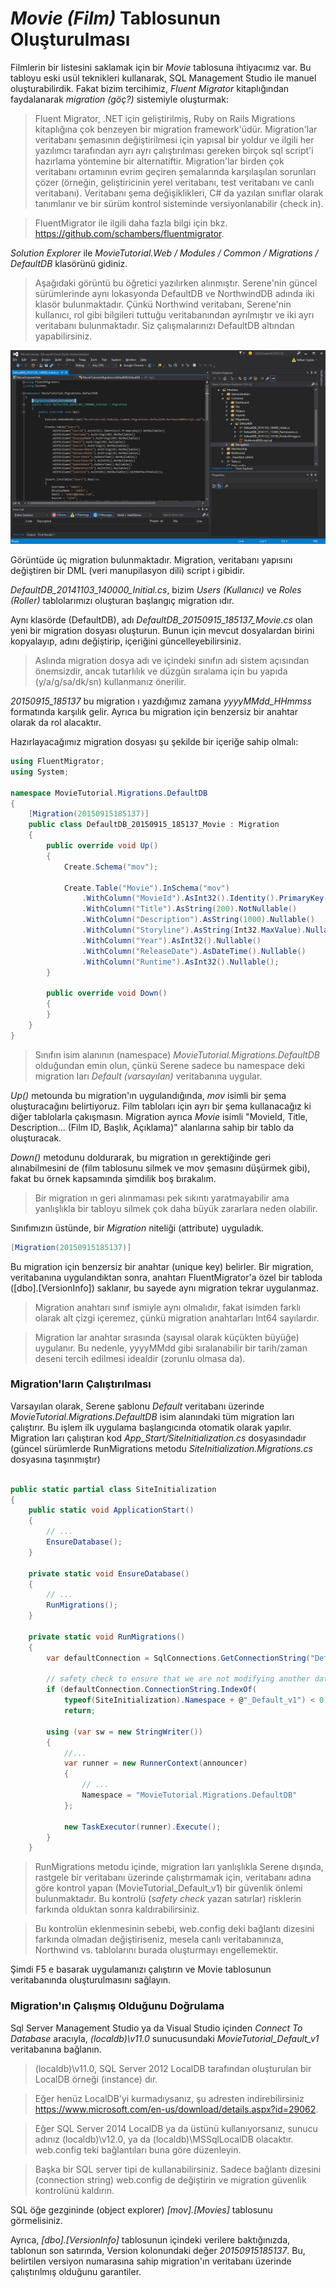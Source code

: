 # *Movie (Film)* Tablosunun Oluşturulması

Filmlerin bir listesini saklamak için bir *Movie* tablosuna ihtiyacımız var. Bu tabloyu eski usül teknikleri kullanarak, SQL Management Studio ile manuel oluşturabilirdik. Fakat bizim tercihimiz, *Fluent Migrator* kitaplığından faydalanarak *migration (göç?)* sistemiyle oluşturmak:

> Fluent Migrator, .NET için geliştirilmiş, Ruby on Rails Migrations kitaplığına çok benzeyen bir migration framework'üdür. Migration'lar veritabanı şemasının değiştirilmesi için yapısal bir yoldur ve ilgili her yazılımcı tarafından ayrı ayrı çalıştırılması gereken birçok sql script'i hazırlama yöntemine bir alternatiftir. Migration'lar birden çok veritabanı ortamının evrim geçiren şemalarında karşılaşılan sorunları çözer (örneğin, geliştiricinin yerel veritabanı, test veritabanı ve canlı veritabanı). Veritabanı şema değişiklikleri, C# da yazılan sınıflar olarak tanımlanır ve bir sürüm kontrol sisteminde versiyonlanabilir (check in).

> FluentMigrator ile ilgili daha fazla bilgi için bkz. https://github.com/schambers/fluentmigrator.

*Solution Explorer* ile *MovieTutorial.Web / Modules / Common / Migrations / DefaultDB* klasörünü gidiniz.

> Aşağıdaki görüntü bu öğretici yazılırken alınmıştır. Serene'nin güncel sürümlerinde aynı lokasyonda DefaultDB ve NorthwindDB adında iki klasör bulunmaktadır. Çünkü Northwind veritabanı, Serene'nin kullanıcı, rol gibi bilgileri tuttuğu veritabanından ayrılmıştır ve iki ayrı veritabanı bulunmaktadır. Siz çalışmalarınızı DefaultDB altından yapabilirsiniz.

![Initial Migration Folder](img/movies_migration_initial.png)

Görüntüde üç migration bulunmaktadır. Migration, veritabanı yapısını değiştiren bir DML (veri manupilasyon dili) script i gibidir.

*DefaultDB_20141103_140000_Initial.cs*, bizim *Users (Kullanıcı)* ve *Roles (Roller)* tablolarımızı oluşturan başlangıç migration ıdır.

Aynı klasörde (DefaultDB), adı *DefaultDB_20150915_185137_Movie.cs* olan yeni bir migration dosyası oluşturun. Bunun için mevcut dosyalardan birini kopyalayıp, adını değiştirip, içeriğini güncelleyebilirsiniz.

> Aslında migration dosya adı ve içindeki sınıfın adı sistem açısından önemsizdir, ancak tutarlılık ve düzgün sıralama için bu yapıda (y/a/g/sa/dk/sn) kullanmanız önerilir.

*20150915_185137* bu migration ı yazdığımız zamana *yyyyMMdd_HHmmss* formatında karşılık gelir. Ayrıca bu migration için benzersiz bir anahtar olarak da rol alacaktır.

Hazırlayacağımız migration dosyası şu şekilde bir içeriğe sahip olmalı:

```cs
using FluentMigrator;
using System;

namespace MovieTutorial.Migrations.DefaultDB
{
    [Migration(20150915185137)]
    public class DefaultDB_20150915_185137_Movie : Migration
    {
        public override void Up()
        {
            Create.Schema("mov");

            Create.Table("Movie").InSchema("mov")
                .WithColumn("MovieId").AsInt32().Identity().PrimaryKey().NotNullable()
                .WithColumn("Title").AsString(200).NotNullable()
                .WithColumn("Description").AsString(1000).Nullable()
                .WithColumn("Storyline").AsString(Int32.MaxValue).Nullable()
                .WithColumn("Year").AsInt32().Nullable()
                .WithColumn("ReleaseDate").AsDateTime().Nullable()
                .WithColumn("Runtime").AsInt32().Nullable();    
        }

        public override void Down()
        {
        }
    }
}
```

> Sınıfın isim alanının (namespace) *MovieTutorial.Migrations.DefaultDB* olduğundan emin olun, çünkü Serene sadece bu namespace deki migration ları *Default (varsayılan)* veritabanına uygular.

*Up()* metounda bu migration'ın uygulandığında, *mov* isimli bir şema oluşturacağını belirtiyoruz. Film tabloları için ayrı bir şema kullanacağız ki diğer tablolarla çakışmasın.
Migration ayrıca *Movie* isimli "MovieId, Title, Description... (Film ID, Başlık, Açıklama)" alanlarına sahip bir tablo da oluşturacak.

*Down()* metodunu doldurarak, bu migration ın gerektiğinde geri alınabilmesini de (film tablosunu silmek ve mov şemasını düşürmek gibi), fakat bu örnek kapsamında şimdilik boş bırakalım.

> Bir migration ın geri alınmaması pek sıkıntı yaratmayabilir ama yanlışlıkla bir tabloyu silmek çok daha büyük zararlara neden olabilir.

Sınıfımızın üstünde, bir *Migration* niteliği (attribute) uyguladık.

```cs
[Migration(20150915185137)]
```

Bu migration için benzersiz bir anahtar (unique key) belirler. Bir migration, veritabanına uygulandıktan sonra, anahtarı FluentMigrator'a özel bir tabloda ([dbo].[VersionInfo]) saklanır, bu sayede aynı migration tekrar uygulanmaz.

> Migration anahtarı sınıf ismiyle aynı olmalıdır, fakat isimden farklı olarak alt çizgi içeremez, çünkü migration anahtarları Int64 sayılardır.

> Migration lar anahtar sırasında (sayısal olarak küçükten büyüğe) uygulanır. Bu nedenle, yyyyMMdd gibi sıralanabilir bir tarih/zaman deseni tercih edilmesi idealdir (zorunlu olmasa da).


### Migration'ların Çalıştırılması

Varsayılan olarak, Serene şablonu *Default* veritabanı üzerinde *MovieTutorial.Migrations.DefaultDB* isim alanındaki tüm migration ları çalıştırır. Bu işlem ilk uygulama başlangıcında otomatik olarak yapılır. Migration ları çalıştıran kod *App_Start/SiteInitialization.cs*  dosyasındadır (güncel sürümlerde RunMigrations metodu *SiteInitialization.Migrations.cs* dosyasına taşınmıştır)

```cs

public static partial class SiteInitialization
{
    public static void ApplicationStart()
    {
        // ...
        EnsureDatabase();
    }

    private static void EnsureDatabase()
    {
        // ...
        RunMigrations();
    }

    private static void RunMigrations()
    {
        var defaultConnection = SqlConnections.GetConnectionString("Default");

        // safety check to ensure that we are not modifying another database
        if (defaultConnection.ConnectionString.IndexOf(
            typeof(SiteInitialization).Namespace + @"_Default_v1") < 0)
            return;

        using (var sw = new StringWriter())
        {
            //...
            var runner = new RunnerContext(announcer)
            {
                // ...
                Namespace = "MovieTutorial.Migrations.DefaultDB"
            };

            new TaskExecutor(runner).Execute();
        }
    }

```

> RunMigrations metodu içinde, migration ları yanlışlıkla Serene dışında, rastgele bir veritabanı üzerinde çalıştırmamak için, veritabanı adına göre kontrol yapan (MovieTutorial_Default_v1) bir güvenlik önlemi bulunmaktadır. Bu kontrolü (*safety check* yazan satırlar) risklerin farkında olduktan sonra kaldırabilirsiniz. 

> Bu kontrolün eklenmesinin sebebi, web.config deki bağlantı dizesini farkında olmadan değiştiriseniz, mesela canlı veritabanınıza, Northwind vs. tablolarını burada oluşturmayı engellemektir.

Şimdi F5 e basarak uygulamanızı çalıştırın ve Movie tablosunun veritabanında oluşturulmasını sağlayın.


### Migration'ın Çalışmış Olduğunu Doğrulama

Sql Server Management Studio ya da Visual Studio içinden *Connect To Database* aracıyla, *(localdb)\v11.0* sunucusundaki *MovieTutorial_Default_v1* veritabanına bağlanın.

> (localdb)\v11.0, SQL Server 2012 LocalDB tarafından oluşturulan bir LocalDB örneği (instance) dır. 

> Eğer henüz LocalDB'yi kurmadıysanız, şu adresten indirebilirsiniz https://www.microsoft.com/en-us/download/details.aspx?id=29062.

> Eğer SQL Server 2014 LocalDB ya da üstünü kullanıyorsanız, sunucu adınız (localdb)\v12.0, ya da (localdb)\MSSqlLocalDB olacaktır. web.config teki bağlantıları buna göre düzenleyin.

> Başka bir SQL server tipi de kullanabilirsiniz. Sadece bağlantı dizesini (connection string) web.config de değiştirin ve migration güvenlik kontrolünü kaldırın.

SQL öğe gezgininde (object explorer) *[mov].[Movies]* tablosunu görmelisiniz.

Ayrıca, *[dbo].[VersionInfo]* tablosunun içindeki verilere baktığınızda, tablonun son satırında, Version kolonundaki değer *20150915185137*. Bu, belirtilen versiyon numarasına sahip migration'ın veritabanı üzerinde çalıştırılmış olduğunu garantiler.
